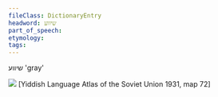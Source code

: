 ```yaml
---
fileClass: DictionaryEntry
headword: שיווע
part_of_speech: 
etymology: 
tags: 
---
```

שיווע
'gray'

![](https://ia801509.us.archive.org/29/items/shprakhatlas/ShprakhatlasKarte72-Optimized.jpg)
[Yiddish Language Atlas of the Soviet Union 1931, map 72]